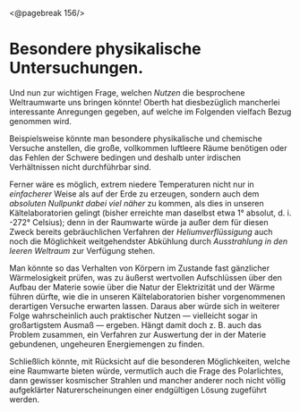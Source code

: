 <@pagebreak 156/>

Besondere physikalische Untersuchungen.
=======================================

Und nun zur wichtigen Frage, welchen *Nutzen* die besprochene
Weltraumwarte uns bringen könnte! Oberth hat diesbezüglich
mancherlei interessante Anregungen gegeben, auf welche
im Folgenden vielfach Bezug genommen wird.

Beispielsweise könnte man besondere physikalische und chemische
Versuche anstellen, die große, vollkommen luftleere Räume
benötigen oder das Fehlen der Schwere bedingen und deshalb
unter irdischen Verhältnissen nicht durchführbar sind.

Ferner wäre es möglich, extrem niedere Temperaturen nicht
nur in *einfacherer* Weise als auf der Erde zu erzeugen, sondern
auch dem *absoluten Nullpunkt dabei viel näher* zu
kommen, als dies in unseren Kältelaboratorien gelingt (bisher
erreichte man daselbst etwa 1° absolut, d. i. -272° Celsius);
denn in der Raumwarte würde ja außer dem für diesen
Zweck bereits gebräuchlichen Verfahren der *Heliumverflüssigung*
auch noch die Möglichkeit weitgehendster Abkühlung durch
*Ausstrahlung in den leeren Weltraum* zur Verfügung
stehen.

Man könnte so das Verhalten von Körpern im Zustande fast
gänzlicher Wärmelosigkeit prüfen, was zu äußerst wertvollen
Aufschlüssen über den Aufbau der Materie sowie über die Natur
der Elektrizität und der Wärme führen dürfte, wie die in unseren
Kältelaboratorien bisher vorgenommenen derartigen Versuche
erwarten lassen. Daraus aber würde sich in weiterer Folge
wahrscheinlich auch praktischer Nutzen — vielleicht sogar in großartigstem
Ausmaß — ergeben. Hängt damit doch z. B. auch das
Problem zusammen, ein Verfahren zur Auswertung der in der
Materie gebundenen, ungeheuren Energiemengen zu finden.

Schließlich könnte, mit Rücksicht auf die besonderen Möglichkeiten,
welche eine Raumwarte bieten würde, vermutlich auch
die Frage des Polarlichtes, dann gewisser kosmischer Strahlen und
mancher anderer noch nicht völlig aufgeklärter Naturerscheinungen
einer endgültigen Lösung zugeführt werden.


